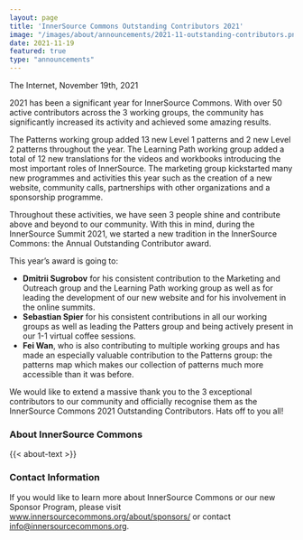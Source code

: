 ```yaml
---
layout: page
title: 'InnerSource Commons Outstanding Contributors 2021'
image: "/images/about/announcements/2021-11-outstanding-contributors.png"
date: 2021-11-19
featured: true
type: "announcements"
---
```

 
The Internet, November 19th, 2021

2021 has been a significant year for InnerSource Commons. With over 50 active contributors across the 3 working groups, the community has significantly increased its activity and achieved some amazing results.

The Patterns working group added 13 new Level 1 patterns and 2 new Level 2 patterns throughout the year. The Learning Path working group added a total of 12 new translations for the videos and workbooks introducing the most important roles of InnerSource. The marketing group kickstarted many new programmes and activities this year such as the creation of a new website, community calls, partnerships with other organizations and a sponsorship programme.

Throughout these activities, we have seen 3 people shine and contribute above and beyond to our community. With this in mind, during the InnerSource Summit 2021, we started a new tradition in the InnerSource Commons: the Annual Outstanding Contributor award.

This year’s award is going to: 
- **Dmitrii Sugrobov** for his consistent contribution to the Marketing and Outreach group and the Learning Path working group as well as for leading the development of our new website and for his involvement in the online summits.
- **Sebastian Spier** for his consistent contributions in all our working groups as well as leading the Patters group and being actively present in our 1-1 virtual coffee sessions. 
- **Fei Wan**, who is also contributing to multiple working groups and has made an especially valuable contribution to the Patterns group: the patterns map which makes our collection of patterns much more accessible than it was before.

We would like to extend a massive thank you to the 3 exceptional contributors to our community and officially recognise them as the InnerSource Commons 2021 Outstanding Contributors. Hats off to you all!

### About InnerSource Commons

<p>
{{< about-text >}}
</p>
 
### Contact Information
 
If you would like to learn more about InnerSource Commons or our new Sponsor Program, please visit www.innersourcecommons.org/about/sponsors/ or contact info@innersourcecommons.org.

